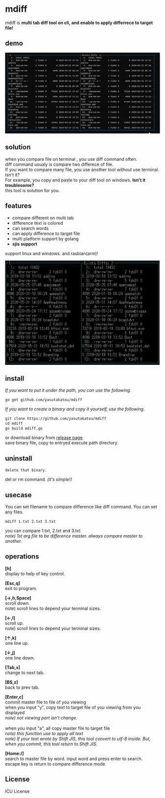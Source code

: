 # mdiff

mdiff is **multi tab diff tool on cli, and enable to apply differrece to target file!**

## demo

![demo1](https://github.com/yasutakatou/mdiff/blob/pic/demo.gif)

## solution

when you compare file on terminal , you use diff command often.<br>
diff command usualy is compare two differece of file.
<br>
If you want to compare many file, you use another tool without use terminal. Isn't it?<br>
For example, you copy and paste to your diff  tool  on windows. **Isn't it troublesome?**<br>
this tool is solution for you.<br>

## features

 - compare different on multi tab
 - difference text is colored
 - can search words
 - can apply difference  to target file
 - multi platform support by golang
 - **sjis support**

support linux and windows. and rasbian(arm)!<br>

![demo2](https://github.com/yasutakatou/mdiff/blob/pic/pi.png)

 ## install

*If you want to put it under the path, you can use the following.*

```
go get github.com/yasutakatou/mdiff
```

*If you want to create a binary and copy it yourself, use the following.*

```
git clone https://github.com/yasutakatou/mdiff
cd mdiff
go build mdiff.go
```

or download binary from [release page](https://github.com/yasutakatou/mdiff/releases).<br>
save binary file, copy to entryed execute path directory.<br>

## uninstall

```
delete that binary.
```

del or rm command. *(it's simple!)*

## usecase

You can set filename to compare difference like diff command. You can set any files.<br>

```
mdiff 1.txt 2.txt 3.txt
```
you can compare 1.txt, 2.txt and 3.txt<br>
*note) 1st arg file to be difference master. always compare master to another.*

## operations

**[h]**<br>
display to help of key control.<br>

**[Esc,q]**<br>
exit to program.<br>

**[→,h,Space]**<br>
scroll down.<br>
note) scroll lines to depend your terminal sizes.<br>

**[←,l]**<br>
scroll up.<br>
note) scroll lines to depend your terminal sizes.<br>

**[↑,k]**<br>
one line up.<br>

**[↓,j]**<br>
one line down.<br>

**[Tab,x]**<br>
change to next tab.<br>

**[BS,z]**<br>
back to prev tab.<br>

**[Enter,c]**<br>
commit master file to file of you viewing<br>
when you input "y", copy text to target file of you viewing from you displayed<br>
*note) not viewing part isn't change.*<br>
<br>
when you input "a", all copy master file to target file<br>
*note) this function use to apply all text*<br>
*note) If your text wrote by Shift JIS, this tool convert to utf-8 inside. But, when you commit, this tool return to Shift JIS.*<br>

**[Home:/]**<br>
search to master file by word. input word and press enter to search.<br>
escape key is return to compare difference mode.<br>

## License

ICU License
